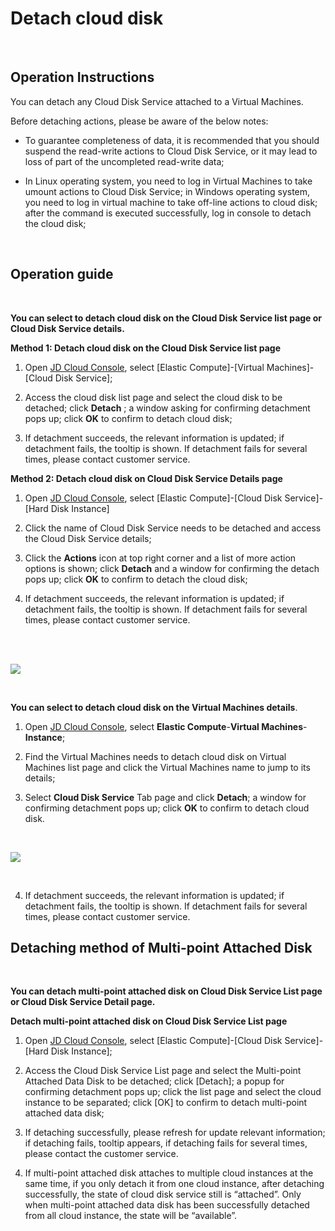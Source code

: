 # Detach cloud disk

<br>

##  Operation Instructions

You can detach any Cloud Disk Service attached to a Virtual Machines.

Before detaching actions, please be aware of the below notes:



- To guarantee completeness of data, it is recommended that you should suspend the read-write actions to Cloud Disk Service, or it may lead to loss of part of the uncompleted read-write data;



- In Linux operating system, you need to log in Virtual Machines to take umount actions to Cloud Disk Service; in Windows operating system, you need to log in virtual machine to take off-line actions to cloud disk; after the command is executed successfully, log in console to detach the cloud disk;


<br>

##  Operation guide
<br>

**You can select to detach cloud disk on the Cloud Disk Service list page or Cloud Disk Service details.**

**Method 1: Detach cloud disk on the Cloud Disk Service list page**

1. Open [JD Cloud Console](https://console.jdcloud.com/), select [Elastic Compute]-[Virtual Machines]-[Cloud Disk Service];

2. Access the cloud disk list page and select the cloud disk to be detached; click **Detach** ; a window asking for confirming detachment pops up; click **OK** to confirm to detach cloud disk;

3. If detachment succeeds, the relevant information is updated; if detachment fails, the tooltip is shown. If detachment fails for several times, please contact customer service.

**Method 2: Detach cloud disk on Cloud Disk Service Details page**

1. Open [JD Cloud Console](https://console.jdcloud.com/), select [Elastic Compute]-[Cloud Disk Service]-[Hard Disk Instance]

2. Click the name of Cloud Disk Service needs to be detached and access the Cloud Disk Service details;

3. Click the **Actions** icon at top right corner and a list of more action options is shown; click **Detach** and a window for confirming the detach pops up; click **OK** to confirm to detach the cloud disk;

4. If detachment succeeds, the relevant information is updated; if detachment fails, the tooltip is shown. If detachment fails for several times, please contact customer service.

<br>
<br>

![](https://github.com/jdcloudcom/cn/blob/edit/image/Elastic-Compute/CloudDisk/cloud-disk/cloud-disk-016.jpg)

<br>

**You can select to detach cloud disk on the Virtual Machines details**.

1. Open [JD Cloud Console](https://console.jdcloud.com/), select **Elastic Compute**-**Virtual Machines**-**Instance**;

2. Find the Virtual Machines needs to detach cloud disk on Virtual Machines list page and click the Virtual Machines name to jump to its details;

3. Select **Cloud Disk Service** Tab page and click **Detach**; a window for confirming detachment pops up; click **OK** to confirm to detach cloud disk.

<br>

![](https://github.com/jdcloudcom/cn/blob/edit/image/Elastic-Compute/CloudDisk/cloud-disk/cloud-disk-017.png)

<br>

4. If detachment succeeds, the relevant information is updated; if detachment fails, the tooltip is shown. If detachment fails for several times, please contact customer service.

## Detaching method of Multi-point Attached Disk
<br>

**You can detach multi-point attached disk on Cloud Disk Service List page or Cloud Disk Service Detail page.**

**Detach multi-point attached disk on Cloud Disk Service List page**

1. Open [JD Cloud Console](https://console.jdcloud.com/), select [Elastic Compute]-[Cloud Disk Service]-[Hard Disk Instance];

2. Access the Cloud Disk Service List page and select the Multi-point Attached Data Disk to be detached; click [Detach]; a popup for confirming detachment pops up; click the list page and select the cloud instance to be separated; click [OK] to confirm to detach multi-point attached data disk;

3. If detaching successfully, please refresh for update relevant information; if detaching fails, tooltip appears, if detaching fails for several times, please contact the customer service.

4. If multi-point attached disk attaches to multiple cloud instances at the same time, if you only detach it from one cloud instance, after detaching successfully, the state of cloud disk service still is “attached”. Only when multi-point attached data disk has been successfully detached from all cloud instance, the state will be “available”.
